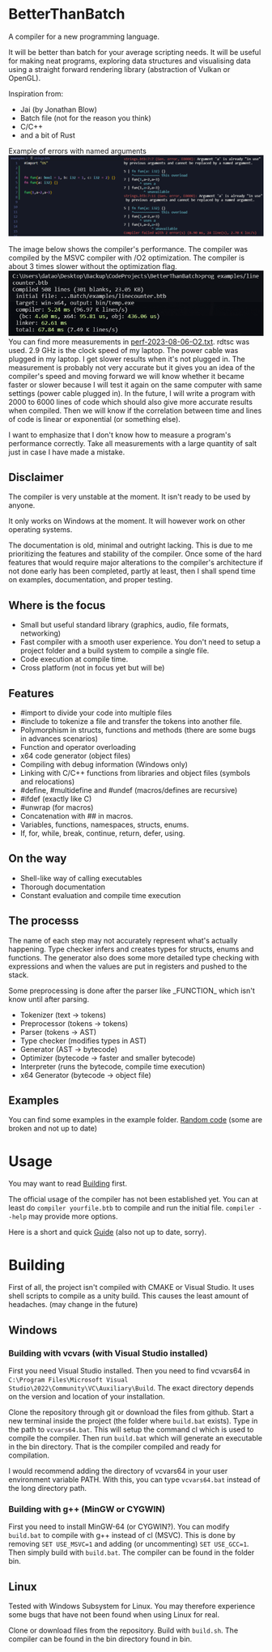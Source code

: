 # BetterThanBatch
A compiler for a new programming language.

It will be better than batch for your average scripting needs.
It will be useful for making neat programs, exploring data structures
and visualising data using a straight forward rendering
library (abstraction of Vulkan or OpenGL).

Inspiration from:
- Jai (by Jonathan Blow)
- Batch file (not for the reason you think)
- C/C++
- and a bit of Rust

Example of errors with named arguments
![](docs/img/err-named-arg.png)

The image below shows the compiler's performance.
The compiler was compiled by the MSVC compiler with /O2 optimization.
The compiler is about 3 times slower without the optimization flag.
![](docs/img/perf-2023-08-06.png)
You can find more measurements in [perf-2023-08-06-O2.txt](docs/stats/perf-2023-08-06-O2.txt).
rdtsc was used. 2.9 GHz is the clock speed of my laptop. The power cable was plugged in
my laptop. I get slower results when it's not plugged in.
The measurement is probably not very accurate but it gives you an idea
of the compiler's speed and moving forward we will know whether it
became faster or slower because I will test it again on the same computer with same
settings (power cable plugged in). In the future, I will write a program
with 2000 to 6000 lines of code which should also give more accurate
results when compiled. Then we will know if the correlation between time
and lines of code is linear or exponential (or something else).

I want to emphasize that I don't know how to measure a program's performance
correctly. Take all measurements with a large quantity of salt just in case I have
made a mistake.

## Disclaimer
The compiler is very unstable at the moment. It isn't
ready to be used by anyone.

It only works on Windows at the moment.
It will however work on other operating systems.

The documentation is old, minimal and outright lacking.
This is due to me prioritizing the features and stability
of the compiler. Once some of the hard features that would
require major alterations to the compiler's architecture if
not done early has been completed, partly at least, then
I shall spend time on examples, documentation, and proper testing.

## Where is the focus
- Small but useful standard library (graphics, audio, file formats, networking)
- Fast compiler with a smooth user experience. You don't need to setup a project folder and a build system to compile a single file.
- Code execution at compile time.
- Cross platform (not in focus yet but will be)

## Features
- #import to divide your code into multiple files
- #include to tokenize a file and transfer the tokens into another file.
- Polymorphism in structs, functions and methods (there are some bugs in advances scenarios)
- Function and operator overloading
- x64 code generator (object files)
- Compiling with debug information (Windows only)
- Linking with C/C++ functions from libraries and object files (symbols and relocations)
- #define, #multidefine and #undef (macros/defines are recursive)
- #ifdef (exactly like C)
- #unwrap (for macros)
- Concatenation with ## in macros.
- Variables, functions, namespaces, structs, enums.
- If, for, while, break, continue, return, defer, using.

## On the way
- Shell-like way of calling executables
- Thorough documentation
- Constant evaluation and compile time execution

## The processs
The name of each step may not accurately represent what's
actually happening. Type checker infers and creates types for
structs, enums and functions. The generator also does some
more detailed type checking with expressions and when the
values are put in registers and pushed to the stack.

Some preprocessing is done after the parser like
\_FUNCTION\_ which isn't know until after parsing.

- Tokenizer     (text -> tokens)
- Preprocessor  (tokens -> tokens)
- Parser        (tokens -> AST)
- Type checker  (modifies types in AST)
- Generator     (AST -> bytecode)
- Optimizer     (bytecode -> faster and smaller bytecode)
- Interpreter   (runs the bytecode, compile time execution)
- x64 Generator (bytecode -> object file)

## Examples
You can find some examples in the example folder.
[Random code](examples/ast.btb) (some are broken and not up to date)

# Usage
You may want to read [Building](#building) first.

The official usage of the compiler has not been established yet.
You can at least do `compiler yourfile.btb` to compile and run the initial file.
`compiler --help` may provide more options.

Here is a short and quick [Guide](docs/guide.md) (also not up to date, sorry).

# Building
First of all, the project isn't compiled with CMAKE or Visual Studio.
It uses shell scripts to compile as a unity build. This causes the least amount of headaches.
(may change in the future)
## Windows
### Building with vcvars (with Visual Studio installed)
First you need Visual Studio installed. Then you need to find vcvars64 in
`C:\Program Files\Microsoft Visual Studio\2022\Community\VC\Auxiliary\Build`.
The exact directory depends on the version and location of your installation.

Clone the repository through git or download the files from github.
Start a new terminal inside the project (the folder where `build.bat` exists).
Type in the path to `vcvars64.bat`. This will setup the command cl which is
used to compile the compiler.
Then run `build.bat` which will generate an executable in the bin directory.
That is the compiler compiled and ready for compilation.

I would recommend adding the directory of vcvars64 in your user environment variable PATH.
With this, you can type `vcvars64.bat` instead of the long directory path.

### Building with g++ (MinGW or CYGWIN)
First you need to install MinGW-64 (or CYGWIN?).
You can modify `build.bat` to compile with g++ instead of cl (MSVC).
This is done by removing `SET USE_MSVC=1` and adding (or uncommenting) `SET USE_GCC=1`.
Then simply build with `build.bat`. The compiler can be found in the folder bin.

## Linux
Tested with Windows Subsystem for Linux. You may therefore experience
some bugs that have not been found when using Linux for real.

Clone or download files from the repository.
Build with `build.sh`. The compiler can be found in the bin directory found in bin.
